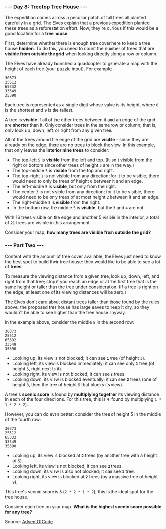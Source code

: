 
### --- Day 8: Treetop Tree House ---

The expedition comes across a peculiar patch of tall trees all planted carefully in a grid. The Elves explain that a previous expedition planted these trees as a reforestation effort. Now, they're curious if this would be a good location for a **tree house**.

First, determine whether there is enough tree cover here to keep a tree house **hidden**. To do this, you need to count the number of trees that are **visible from outside the grid** when looking directly along a row or column.

The Elves have already launched a quadcopter to generate a map with the height of each tree (your puzzle input). For example:

    30373
    25512
    65332
    33549
    35390

Each tree is represented as a single digit whose value is its height, where `0` is the shortest and `9` is the tallest.

A tree is **visible** if all of the other trees between it and an edge of the grid are **shorter** than it. Only consider trees in the same row or column; that is, only look up, down, left, or right from any given tree.

All of the trees around the edge of the grid are **visible** - since they are already on the edge, there are no trees to block the view. In this example, that only leaves the **interior nine trees** to consider:

 - The top-left `5` is **visible** from the left and top. (It isn't visible from the right or bottom since other trees of height `5` are in the way.)
 - The top-middle `5` is **visible** from the top and right.
 - The top-right `1` is not visible from any direction; for it to be visible, there would need to only be trees of height `0` between it and an edge.
 - The left-middle `5` is **visible**, but only from the right.
 - The center `3` is not visible from any direction; for it to be visible, there would need to be only trees of at most height `2` between it and an edge.
 - The right-middle `3` is **visible** from the right.
 - In the bottom row, the middle `5` is **visible**, but the `3` and `4` are not.

With 16 trees visible on the edge and another 5 visible in the interior, a total of **`21`** trees are visible in this arrangement.

Consider your map; **how many trees are visible from outside the grid?**

### --- Part Two ---

Content with the amount of tree cover available, the Elves just need to know the best spot to build their tree house: they would like to be able to see a lot of **trees**.

To measure the viewing distance from a given tree, look up, down, left, and right from that tree; stop if you reach an edge or at the first tree that is the same height or taller than the tree under consideration. (If a tree is right on the edge, at least one of its viewing distances will be zero.)

The Elves don't care about distant trees taller than those found by the rules above; the proposed tree house has large eaves to keep it dry, so they wouldn't be able to see higher than the tree house anyway.

In the example above, consider the middle `5` in the second row:

    30373
    25512
    65332
    33549
    35390

 - Looking up, its view is not blocked; it can see **`1`** tree (of height `3`).
 - Looking left, its view is blocked immediately; it can see only **`1`** tree (of height `5`, right next to it).
 - Looking right, its view is not blocked; it can see **`2`** trees.
 - Looking down, its view is blocked eventually; it can see **`2`** trees (one of height `3`, then the tree of height `5` that blocks its view).
 
A tree's **scenic score** is found by **multiplying together** its viewing distance in each of the four directions. For this tree, this is **`4`** (found by multiplying `1 * 1 * 2 * 2`).

However, you can do even better: consider the tree of height 5 in the middle of the fourth row:

    30373
    25512
    65332
    33549
    35390

 - Looking up, its view is blocked at **`2`** trees (by another tree with a height of `5`).
 - Looking left, its view is not blocked; it can see **`2`** trees.
 - Looking down, its view is also not blocked; it can see **`1`** tree.
 - Looking right, its view is blocked at **`2`** trees (by a massive tree of height `9`).

This tree's scenic score is **`8`** (`2 * 2 * 1 * 2`); this is the ideal spot for the tree house.

Consider each tree on your map. **What is the highest scenic score possible for any tree?**

Source: [AdventOfCode](https://adventofcode.com/2022/day/8)